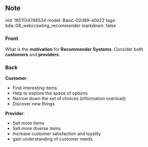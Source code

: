 ## Note
nid: 1651134748534
model: Basic-02d89-e0e22
tags: bda::08_webcrawling_recommender
markdown: false

### Front
What is the <b>motivation</b> for <b>Recommender Systems</b>.
Consider both <b>customers</b> and <b>providers</b>.

### Back
<b>Customer</b>:
<ul>
  <li>Find interesting items
  <li>Help to explore the space of options
  <li>Narrow down the set of choices (information overload)
  <li>Discover new things
</ul><b>Provider</b>:
<ul>
  <li>Sell more items
  <li>Sell more diverse items
  <li>Increase customer satisfaction and loyality
  <li>gain understanding of customer needs
</ul>
